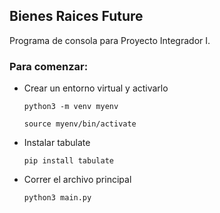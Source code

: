 ## Bienes Raices Future

Programa de consola para Proyecto Integrador I.


### Para comenzar:

- Crear un entorno virtual y activarlo
  
  ```python3 -m venv myenv```
  
  ```source myenv/bin/activate```

- Instalar tabulate

  ```pip install tabulate```

- Correr el archivo principal

  ```python3 main.py```
